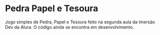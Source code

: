 # Pedra Papel e Tesoura

Jogo simples de Pedra, Papel e Tesoura feito na segunda aula da Imersão Dev da Alura. O código ainda se encontra em desenvolvimento.
